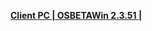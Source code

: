 **[Client PC | OSBETAWin 2.3.51 |  ](https://autopatchos.starrails.com/client/Beta/20240614195024_Wa3GBOJIRMB94tXB/StarRail_2.3.51.zip)**